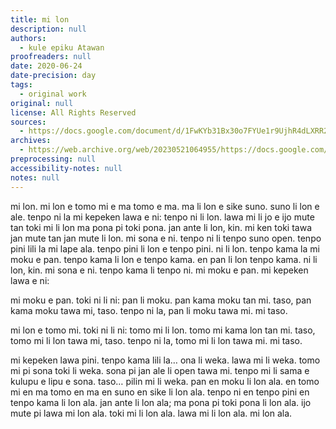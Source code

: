 ```yaml
---
title: mi lon
description: null
authors:
  - kule epiku Atawan
proofreaders: null
date: 2020-06-24
date-precision: day
tags:
  - original work
original: null
license: All Rights Reserved
sources:
  - https://docs.google.com/document/d/1FwKYb31Bx30o7FYUe1r9UjhR4dLXRR2yHNDJS7JBoV4/edit
archives:
  - https://web.archive.org/web/20230521064955/https://docs.google.com/document/d/1FwKYb31Bx30o7FYUe1r9UjhR4dLXRR2yHNDJS7JBoV4/edit
preprocessing: null
accessibility-notes: null
notes: null
---
```


mi lon. mi lon e tomo mi e ma tomo e ma. ma li lon e sike suno. suno li lon e ale. tenpo ni la mi kepeken lawa e ni: tenpo ni li lon. lawa mi li jo e ijo mute tan toki mi li lon ma pona pi toki pona. jan ante li lon, kin. mi ken toki tawa jan mute tan jan mute li lon. mi sona e ni.
tenpo ni li tenpo suno open. tenpo pini lili la mi lape ala. tenpo pini li lon e tenpo pini. ni li lon. tenpo kama la mi moku e pan. tenpo kama li lon e tenpo kama. en pan li lon tenpo kama. ni li lon, kin. mi sona e ni.
tenpo kama li tenpo ni. mi moku e pan. mi kepeken lawa e ni: 

mi moku e pan. toki ni li ni: pan li moku. pan kama moku tan mi. taso, pan kama moku tawa mi, taso. tenpo ni la, pan li moku tawa mi. mi taso.

mi lon e tomo mi. toki ni li ni: tomo mi li lon. tomo mi kama lon tan mi. taso, tomo mi li lon tawa mi, taso. tenpo ni la, tomo mi li lon tawa mi. mi taso.

mi kepeken lawa pini. tenpo kama lili la… ona li weka. lawa mi li weka. tomo mi pi sona toki li weka. sona pi jan ale li open tawa mi. tenpo mi li sama e kulupu e lipu e sona. taso… pilin mi li weka. pan en moku li lon ala. en tomo mi en ma tomo en ma en suno en sike li lon ala. tenpo ni en tenpo pini en tenpo kama li lon ala. jan ante li lon ala; ma pona pi toki pona li lon ala. ijo mute pi lawa mi lon ala. toki mi li lon ala. lawa mi li lon ala. mi lon ala.